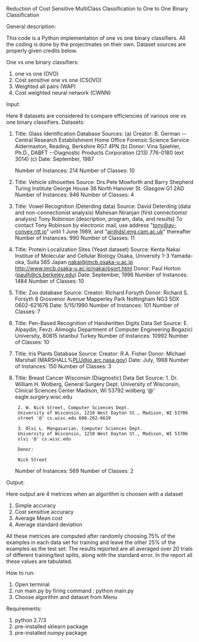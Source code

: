 Reduction of Cost Sensitive MultiClass Classification to One to One Binary Classification

General description:

This code is a Python implementation of one vs one binary classifiers.
All the coding is done by the projectmates on their own. Dataset sources are properly given credits below.

One vs one binary classifiers: 
1. one vs one (OVO)
2. Cost sensitive one vs one (CSOVO)
3. Weighted all pairs (WAP)
4. Cost weighted neural network (CWNN)

Input:

Here 8 datasets are considered to compare efficiencies of various one vs one binary classifiers.
Datasets:
1. Title: Glass Identification Database
	Sources:
	(a) Creator: B. German
        	-- Central Research Establishment
           	Home Office Forensic Science Service
           	Aldermaston, Reading, Berkshire RG7 4PN
	(b) Donor: Vina Spiehler, Ph.D., DABFT
		--Diagnostic Products Corporation
		(213) 776-0180 (ext 3014)
	(c) Date: September, 1987
	
	Number of Instances: 214
	Number of Classes: 10

2. Title: Vehicle silhouettes
	Source:
		Drs.Pete Mowforth and Barry Shepherd
		Turing Institute
		George House
		36 North Hanover St.
		Glasgow
		G1 2AD
	Number of Instances: 946
	Number of Classes: 4

3. Title: Vowel Recognition (Deterding data)
	Source: 
		David Deterding  (data and non-connectionist analysis)
		Mahesan Niranjan (first connectionist analysis)
		Tony Robinson    (description, program, data, and results)
		To contact Tony Robinson by electronic mail, use address
		"tony@av-convex.ntt.jp" until 1 June 1989, and "ajr@dsl.eng.cam.ac.uk"
		thereafter
	Number of Instances: 990
	Number of Classes: 11

4. Title: Protein Localization Sites (Yeast dataset)
	Source:
		Kenta Nakai
             Institue of Molecular and Cellular Biology
	     Osaka, University
	     1-3 Yamada-oka, Suita 565 Japan
	     nakai@imcb.osaka-u.ac.jp
             http://www.imcb.osaka-u.ac.jp/nakai/psort.html
   	     Donor: Paul Horton (paulh@cs.berkeley.edu)
   	     Date:  September, 1996
	Number of Instances: 1484
	Number of Classes: 10

5. Title: Zoo database
	Source:
		Creator: Richard Forsyth
		Donor: Richard S. Forsyth 
	        8 Grosvenor Avenue
	        Mapperley Park
        	Nottingham NG3 5DX
                0602-621676
              	Date: 5/15/1990
	Number of Instances: 101
	Number of Classes: 7

6. Title: Pen-Based Recognition of Handwritten Digits Data Set
	Source:
		E. Alpaydin, Fevzi. Alimoglu
		Department of Computer Engineering
		Bogazici University, 80815 Istanbul Turkey 
	Number of Instances: 10992
	Number of Classes: 10

7. Title: Iris Plants Database
	Source:
		Creator: R.A. Fisher
		Donor: Michael Marshall (MARSHALL%PLU@io.arc.nasa.gov)
		Date: July, 1988
	Number of Instances: 150
	Number of Classes: 3

8. Title: Breast Cancer Wisconsin (Diagnostic) Data Set
	Source: 
		1. Dr. William H. Wolberg, General Surgery Dept.
		University of Wisconsin, Clinical Sciences Center
		Madison, WI 53792
		wolberg '@' eagle.surgery.wisc.edu

		2. W. Nick Street, Computer Sciences Dept.
		University of Wisconsin, 1210 West Dayton St., Madison, WI 53706
		street '@' cs.wisc.edu 608-262-6619

		3. Olvi L. Mangasarian, Computer Sciences Dept.
		University of Wisconsin, 1210 West Dayton St., Madison, WI 53706
		olvi '@' cs.wisc.edu

		Donor:

		Nick Street
	Number of Instances: 569
	Number of Classes: 2
	

Output: 

Here output are 4 metrices when an algorithm is choosen with a dataset
1. Simple accuracy
2. Cost sensitive accuracy
3. Average Mean cost
4. Average standard deviation

All these metrices are computed after randomly choosing 75% of the examples in each data set for training and leave the other 25% of the examples as the test set. The results reported are all averaged over 20 trials of different training/test splits, along with the standard error. In the report all these values are tabulated.

How to run:

1. Open terminal
2. run main.py by firing command : python main.py
3. Choose algorithm and dataset from Menu

Requirements:

1. python 2.7/3
2. pre-installed sklearn package
3. pre-installed numpy package

